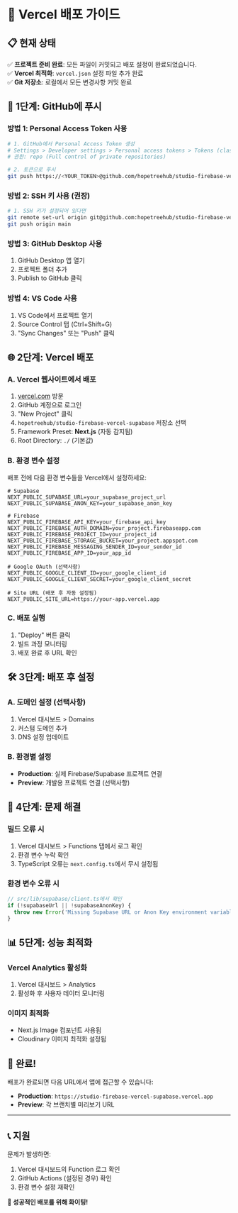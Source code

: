 # 🚀 Vercel 배포 가이드

## 📋 현재 상태
✅ **프로젝트 준비 완료**: 모든 파일이 커밋되고 배포 설정이 완료되었습니다.  
✅ **Vercel 최적화**: `vercel.json` 설정 파일 추가 완료  
✅ **Git 저장소**: 로컬에서 모든 변경사항 커밋 완료

## 🔑 1단계: GitHub에 푸시

### 방법 1: Personal Access Token 사용
```bash
# 1. GitHub에서 Personal Access Token 생성
# Settings > Developer settings > Personal access tokens > Tokens (classic)
# 권한: repo (Full control of private repositories)

# 2. 토큰으로 푸시
git push https://<YOUR_TOKEN>@github.com/hopetreehub/studio-firebase-vercel-supabase.git main
```

### 방법 2: SSH 키 사용 (권장)
```bash
# 1. SSH 키가 설정되어 있다면
git remote set-url origin git@github.com:hopetreehub/studio-firebase-vercel-supabase.git
git push origin main
```

### 방법 3: GitHub Desktop 사용
1. GitHub Desktop 앱 열기
2. 프로젝트 폴더 추가
3. Publish to GitHub 클릭

### 방법 4: VS Code 사용
1. VS Code에서 프로젝트 열기
2. Source Control 탭 (Ctrl+Shift+G)
3. "Sync Changes" 또는 "Push" 클릭

## 🌐 2단계: Vercel 배포

### A. Vercel 웹사이트에서 배포
1. [vercel.com](https://vercel.com) 방문
2. GitHub 계정으로 로그인
3. "New Project" 클릭
4. `hopetreehub/studio-firebase-vercel-supabase` 저장소 선택
5. Framework Preset: **Next.js** (자동 감지됨)
6. Root Directory: `./` (기본값)

### B. 환경 변수 설정
배포 전에 다음 환경 변수들을 Vercel에서 설정하세요:

```env
# Supabase
NEXT_PUBLIC_SUPABASE_URL=your_supabase_project_url
NEXT_PUBLIC_SUPABASE_ANON_KEY=your_supabase_anon_key

# Firebase
NEXT_PUBLIC_FIREBASE_API_KEY=your_firebase_api_key
NEXT_PUBLIC_FIREBASE_AUTH_DOMAIN=your_project.firebaseapp.com
NEXT_PUBLIC_FIREBASE_PROJECT_ID=your_project_id
NEXT_PUBLIC_FIREBASE_STORAGE_BUCKET=your_project.appspot.com
NEXT_PUBLIC_FIREBASE_MESSAGING_SENDER_ID=your_sender_id
NEXT_PUBLIC_FIREBASE_APP_ID=your_app_id

# Google OAuth (선택사항)
NEXT_PUBLIC_GOOGLE_CLIENT_ID=your_google_client_id
NEXT_PUBLIC_GOOGLE_CLIENT_SECRET=your_google_client_secret

# Site URL (배포 후 자동 설정됨)
NEXT_PUBLIC_SITE_URL=https://your-app.vercel.app
```

### C. 배포 실행
1. "Deploy" 버튼 클릭
2. 빌드 과정 모니터링
3. 배포 완료 후 URL 확인

## 🛠️ 3단계: 배포 후 설정

### A. 도메인 설정 (선택사항)
1. Vercel 대시보드 > Domains
2. 커스텀 도메인 추가
3. DNS 설정 업데이트

### B. 환경별 설정
- **Production**: 실제 Firebase/Supabase 프로젝트 연결
- **Preview**: 개발용 프로젝트 연결 (선택사항)

## 🔧 4단계: 문제 해결

### 빌드 오류 시
1. Vercel 대시보드 > Functions 탭에서 로그 확인
2. 환경 변수 누락 확인
3. TypeScript 오류는 `next.config.ts`에서 무시 설정됨

### 환경 변수 오류 시
```javascript
// src/lib/supabase/client.ts에서 확인
if (!supabaseUrl || !supabaseAnonKey) {
  throw new Error('Missing Supabase URL or Anon Key environment variables.');
}
```

## 📊 5단계: 성능 최적화

### Vercel Analytics 활성화
1. Vercel 대시보드 > Analytics
2. 활성화 후 사용자 데이터 모니터링

### 이미지 최적화
- Next.js Image 컴포넌트 사용됨
- Cloudinary 이미지 최적화 설정됨

## 🎯 완료!

배포가 완료되면 다음 URL에서 앱에 접근할 수 있습니다:
- **Production**: `https://studio-firebase-vercel-supabase.vercel.app`
- **Preview**: 각 브랜치별 미리보기 URL

---

## 📞 지원

문제가 발생하면:
1. Vercel 대시보드의 Function 로그 확인
2. GitHub Actions (설정된 경우) 확인
3. 환경 변수 설정 재확인

**🎉 성공적인 배포를 위해 화이팅!**